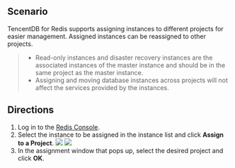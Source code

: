 ## Scenario
TencentDB for Redis supports assigning instances to different projects for easier management. Assigned instances can be reassigned to other projects.
>
>- Read-only instances and disaster recovery instances are the associated instances of the master instance and should be in the same project as the master instance.
>- Assigning and moving database instances across projects will not affect the services provided by the instances.


## Directions
1. Log in to the [Redis Console](https://console.cloud.tencent.com/redis).
2. Select the instance to be assigned in the instance list and click **Assign to a Project**.
![](https://main.qcloudimg.com/raw/6e3e4070849f5f45e75e2c1ec7568c56.png)
![](https://main.qcloudimg.com/raw/320aafeb10f969b3ecece2138239fae9.png)
3. In the assignment window that pops up, select the desired project and click **OK**.
